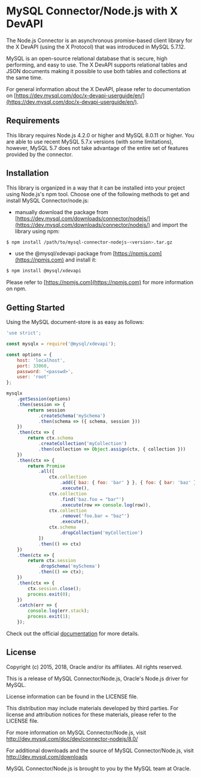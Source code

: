 # MySQL Connector/Node.js with X DevAPI

The Node.js Connector is an asynchronous promise-based client library for the X DevAPI (using the X Protocol) that was introduced in MySQL 5.7.12.

MySQL is an open-source relational database that is secure, high performing, and easy to use. The X DevAPI supports relational tables and JSON documents making it possible to use both tables and collections at the same time.

For general information about the X DevAPI, please refer to documentation on [https://dev.mysql.com/doc/x-devapi-userguide/en/](https://dev.mysql.com/doc/x-devapi-userguide/en/).

## Requirements

This library requires Node.js 4.2.0 or higher and MySQL 8.0.11 or higher. You are able to use recent MySQL 5.7.x versions (with some limitations), however, MySQL 5.7 does not take advantage of the entire set of features provided by the connector.

## Installation

This library is organized in a way that it can be installed into your project using Node.js's npm tool. Choose one of the following methods to get and install MySQL Connector/node.js:

* manually download the package from [https://dev.mysql.com/downloads/connector/nodejs/](https://dev.mysql.com/downloads/connector/nodejs/) and import the library using npm:
```sh
$ npm install /path/to/mysql-connector-nodejs-<version>.tar.gz
```
* use the @mysql/xdevapi package from [https://npmjs.com](https://npmjs.com) and install it:
```sh
$ npm install @mysql/xdevapi
```

Please refer to [https://npmjs.com](https://npmjs.com) for more information on npm.

## Getting Started

Using the MySQL document-store is as easy as follows:

```js
'use strict';

const mysqlx = require('@mysql/xdevapi');

const options = {
    host: 'localhost',
    port: 33060,
    password: '<passwd>',
    user: 'root'
};

mysqlx
    .getSession(options)
    .then(session => {
        return session
            .createSchema('mySchema')
            .then(schema => ({ schema, session }))
    })
    .then(ctx => {
        return ctx.schema
            .createCollection('myCollection')
            .then(collection => Object.assign(ctx, { collection }))
    })
    .then(ctx => {
        return Promise
            .all([
                ctx.collection
                    .add({ baz: { foo: 'bar' } }, { foo: { bar: 'baz' } })
                    .execute(),
                ctx.collection
                    .find('baz.foo = "bar"')
                    .execute(row => console.log(row)),
                ctx.collection
                    .remove('foo.bar = "baz"')
                    .execute(),
                ctx.schema
                    .dropCollection('myCollection')
            ])
            .then(() => ctx)
    })
    .then(ctx => {
        return ctx.session
            .dropSchema('mySchema')
            .then(() => ctx);
    })
    .then(ctx => {
        ctx.session.close();
        process.exit(0);
    })
    .catch(err => {
        console.log(err.stack);
        process.exit(1);
    });
```

Check out the official [documentation](https://dev.mysql.com/doc/dev/connector-nodejs/) for more details.

## License

Copyright (c) 2015, 2018, Oracle and/or its affiliates. All rights reserved.

This is a release of MySQL Connector/Node.js, Oracle's Node.js driver for MySQL.

License information can be found in the LICENSE file.

This distribution may include materials developed by third parties.
For license and attribution notices for these materials, please refer to the LICENSE file.

For more information on MySQL Connector/Node.js, visit
http://dev.mysql.com/doc/dev/connector-nodejs/8.0/

For additional downloads and the source of MySQL Connector/Node.js, visit
http://dev.mysql.com/downloads

MySQL Connector/Node.js is brought to you by the MySQL team at Oracle.

